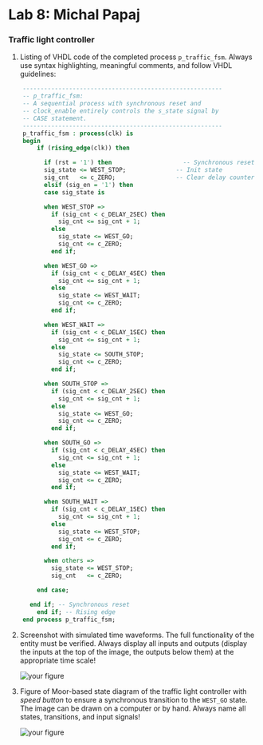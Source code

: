 # Lab 8: Michal Papaj

### Traffic light controller

1. Listing of VHDL code of the completed process `p_traffic_fsm`. Always use syntax highlighting, meaningful comments, and follow VHDL guidelines:

```vhdl
    --------------------------------------------------------
    -- p_traffic_fsm:
    -- A sequential process with synchronous reset and
    -- clock_enable entirely controls the s_state signal by
    -- CASE statement.
    --------------------------------------------------------
    p_traffic_fsm : process(clk) is
    begin
        if (rising_edge(clk)) then

          if (rst = '1') then                    -- Synchronous reset
          sig_state <= WEST_STOP;              -- Init state
          sig_cnt   <= c_ZERO;                 -- Clear delay counter
          elsif (sig_en = '1') then
          case sig_state is

          when WEST_STOP =>
            if (sig_cnt < c_DELAY_2SEC) then
              sig_cnt <= sig_cnt + 1;
            else
              sig_state <= WEST_GO;
              sig_cnt <= c_ZERO;
            end if;

          when WEST_GO =>
            if (sig_cnt < c_DELAY_4SEC) then
              sig_cnt <= sig_cnt + 1;
            else
              sig_state <= WEST_WAIT;
              sig_cnt <= c_ZERO;
            end if;

          when WEST_WAIT =>
            if (sig_cnt < c_DELAY_1SEC) then
              sig_cnt <= sig_cnt + 1;
            else
              sig_state <= SOUTH_STOP;
              sig_cnt <= c_ZERO;
            end if;

          when SOUTH_STOP =>
            if (sig_cnt < c_DELAY_2SEC) then
              sig_cnt <= sig_cnt + 1;
            else
              sig_state <= WEST_GO;
              sig_cnt <= c_ZERO;
            end if;

          when SOUTH_GO =>
            if (sig_cnt < c_DELAY_4SEC) then
              sig_cnt <= sig_cnt + 1;
            else
              sig_state <= WEST_WAIT;
              sig_cnt <= c_ZERO;
            end if;

          when SOUTH_WAIT =>
            if (sig_cnt < c_DELAY_1SEC) then
              sig_cnt <= sig_cnt + 1;
            else
              sig_state <= WEST_STOP;
              sig_cnt <= c_ZERO;
            end if;

          when others =>
            sig_state <= WEST_STOP;
            sig_cnt   <= c_ZERO;

        end case;

      end if; -- Synchronous reset
        end if; -- Rising edge
    end process p_traffic_fsm;
```

2. Screenshot with simulated time waveforms. The full functionality of the entity must be verified. Always display all inputs and outputs (display the inputs at the top of the image, the outputs below them) at the appropriate time scale!

   ![your figure]()

3. Figure of Moor-based state diagram of the traffic light controller with *speed button* to ensure a synchronous transition to the `WEST_GO` state. The image can be drawn on a computer or by hand. Always name all states, transitions, and input signals!

   ![your figure]()
